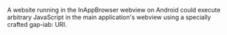 A website running in the InAppBrowser webview on Android could execute arbitrary JavaScript in the main application's webview using a specially crafted gap-iab: URI.